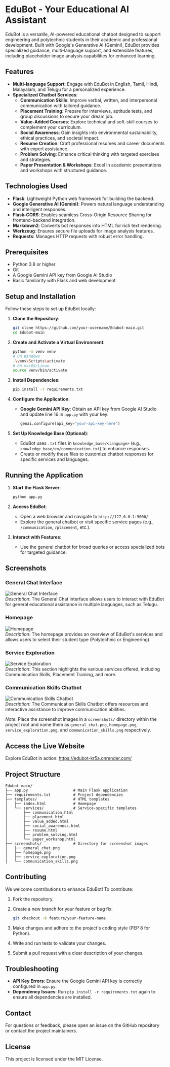 # EduBot - Your Educational AI Assistant

EduBot is a versatile, AI-powered educational chatbot designed to support engineering and polytechnic students in their academic and professional development. Built with Google's Generative AI (Gemini), EduBot provides specialized guidance, multi-language support, and extensible features, including placeholder image analysis capabilities for enhanced learning.

## Features

- **Multi-language Support**: Engage with EduBot in English, Tamil, Hindi, Malayalam, and Telugu for a personalized experience.
- **Specialized Chatbot Services**:
  - **Communication Skills**: Improve verbal, written, and interpersonal communication with tailored guidance.
  - **Placement Training**: Prepare for interviews, aptitude tests, and group discussions to secure your dream job.
  - **Value-Added Courses**: Explore technical and soft-skill courses to complement your curriculum.
  - **Social Awareness**: Gain insights into environmental sustainability, ethical practices, and societal impact.
  - **Resume Creation**: Craft professional resumes and career documents with expert assistance.
  - **Problem Solving**: Enhance critical thinking with targeted exercises and strategies.
  - **Paper Presentation & Workshops**: Excel in academic presentations and workshops with structured guidance.

## Technologies Used

- **Flask**: Lightweight Python web framework for building the backend.
- **Google Generative AI (Gemini)**: Powers natural language understanding and intelligent responses.
- **Flask-CORS**: Enables seamless Cross-Origin Resource Sharing for frontend-backend integration.
- **Markdown2**: Converts bot responses into HTML for rich text rendering.
- **Werkzeug**: Ensures secure file uploads for image analysis features.
- **Requests**: Manages HTTP requests with robust error handling.

## Prerequisites

- Python 3.8 or higher
- Git
- A Google Gemini API key from Google AI Studio
- Basic familiarity with Flask and web development

## Setup and Installation

Follow these steps to set up EduBot locally:

1. **Clone the Repository**:

   ```bash
   git clone https://github.com/your-username/Edubot-main.git
   cd Edubot-main
   ```

2. **Create and Activate a Virtual Environment**:

   ```bash
   python -m venv venv
   # On Windows
   .\venv\Scripts\activate
   # On macOS/Linux
   source venv/bin/activate
   ```

3. **Install Dependencies**:

   ```bash
   pip install -r requirements.txt
   ```

4. **Configure the Application**:

   - **Google Gemini API Key**: Obtain an API key from Google AI Studio and update line 16 in `app.py` with your key:

     ```python
     genai.configure(api_key="your-api-key-here")
     ```

5. **Set Up Knowledge Base (Optional)**:

   - EduBot uses `.txt` files in `knowledge_base/<language>` (e.g., `knowledge_base/en/communication.txt`) to enhance responses.
   - Create or modify these files to customize chatbot responses for specific services and languages.

## Running the Application

1. **Start the Flask Server**:

   ```bash
   python app.py
   ```

2. **Access EduBot**:

   - Open a web browser and navigate to `http://127.0.0.1:5000/`.
   - Explore the general chatbot or visit specific service pages (e.g., `/communication`, `/placement`, etc.).

3. **Interact with Features**:

   - Use the general chatbot for broad queries or access specialized bots for targeted guidance.

## Screenshots

### General Chat Interface

![General Chat Interface](screenshots/general_chat.png)\
*Description*: The General Chat interface allows users to interact with EduBot for general educational assistance in multiple languages, such as Telugu.

### Homepage

![Homepage](screenshots/homepage.png)\
*Description*: The homepage provides an overview of EduBot's services and allows users to select their student type (Polytechnic or Engineering).

### Service Exploration

![Service Exploration](screenshots/service_exploration.png)\
*Description*: This section highlights the various services offered, including Communication Skills, Placement Training, and more.

### Communication Skills Chatbot

![Communication Skills Chatbot](screenshots/communication_skills.png)\
*Description*: The Communication Skills Chatbot offers resources and interactive assistance to improve communication abilities.

*Note*: Place the screenshot images in a `screenshots/` directory within the project root and name them as `general_chat.png`, `homepage.png`, `service_exploration.png`, and `communication_skills.png` respectively.

## Access the Live Website

Explore EduBot in action: https://edubot-kr5a.onrender.com/

## Project Structure

```
Edubot-main/
├── app.py                    # Main Flask application
├── requirements.txt          # Project dependencies
├── templates/                # HTML templates
│   ├── index.html            # Homepage
│   └── services/             # Service-specific templates
│       ├── communication.html
│       ├── placement.html
│       ├── value_added.html
│       ├── social_awareness.html
│       ├── resume.html
│       ├── problem_solving.html
│       └── paper_workshop.html
├── screenshots/              # Directory for screenshot images
│   ├── general_chat.png
│   ├── homepage.png
│   ├── service_exploration.png
│   └── communication_skills.png
```

## Contributing

We welcome contributions to enhance EduBot! To contribute:

1. Fork the repository.
2. Create a new branch for your feature or bug fix:

   ```bash
   git checkout -b feature/your-feature-name
   ```
3. Make changes and adhere to the project's coding style (PEP 8 for Python).
4. Write and run tests to validate your changes.
5. Submit a pull request with a clear description of your changes.

## Troubleshooting

- **API Key Errors**: Ensure the Google Gemini API key is correctly configured in `app.py`.
- **Dependency Issues**: Run `pip install -r requirements.txt` again to ensure all dependencies are installed.

## Contact

For questions or feedback, please open an issue on the GitHub repository or contact the project maintainers.

## License

This project is licensed under the MIT License.
